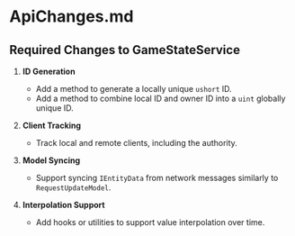 # ApiChanges.md

## Required Changes to GameStateService

1. **ID Generation**
   - Add a method to generate a locally unique `ushort` ID.
   - Add a method to combine local ID and owner ID into a `uint` globally unique ID.

2. **Client Tracking**
   - Track local and remote clients, including the authority.

3. **Model Syncing**
   - Support syncing `IEntityData` from network messages similarly to `RequestUpdateModel`.

4. **Interpolation Support**
   - Add hooks or utilities to support value interpolation over time.
